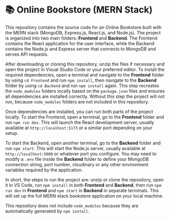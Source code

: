 # 📚 Online Bookstore (MERN Stack)

This repository contains the source code for an Online Bookstore built with the MERN stack (MongoDB, Express.js, React.js, and Node.js). 
The project is organized into two main folders: **Frontend** and **Backend**. The Frontend contains the React application for the user interface, while the Backend contains the Node.js and Express server that connects to MongoDB and serves API requests. 


After downloading or cloning this repository, unzip the files if necessary and open the project in Visual Studio Code or your preferred editor. 
To install the required dependencies, open a terminal and navigate to the **Frontend** folder by using `cd Frontend` and run `npm install`, 
then navigate to the **Backend** folder by using `cd Backend` and run `npm install` again. 
This step recreates the `node_modules` folders locally based on the `package.json` files and ensures all dependencies are installed correctly. 
Without this step the project will not run, because `node_modules` folders are not included in this repository.

Once dependencies are installed, you can run both parts of the project locally. 
To start the Frontend, open a terminal, go to the **Frontend** folder and run `npm run dev`. 
This will launch the React development server, usually available at `http://localhost:5173` or a similar port depending on your setup. 

To start the Backend, open another terminal, go to the **Backend** folder and run `npm start`. 
This will start the Node.js server, usually available at `http://localhost:5000` or whatever port you configure. 
You may need to modify a `.env` file inside the **Backend** folder to define your MongoDB connection string, port number, cloudinary or any other environment variables required by the application.

In short, the steps to run the project are: unzip or clone the repository, open it in VS Code, run `npm install` in both **Frontend** and **Backend**, 
then run `npm run dev` in **Frontend** and `npm start` in **Backend** in separate terminals. 
This will set up the full MERN stack bookstore application on your local machine.

This repository does not include `node_modules` because they are automatically generated by `npm install`. 

